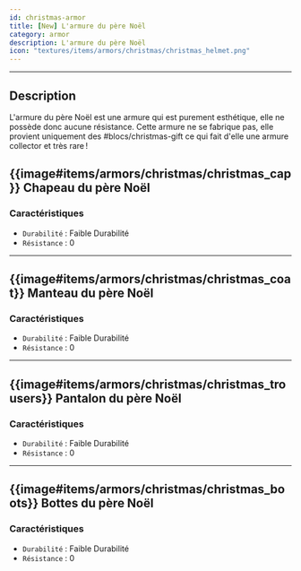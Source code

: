 ```yaml
---
id: christmas-armor
title: [New] L'armure du père Noël
category: armor
description: L'armure du père Noël
icon: "textures/items/armors/christmas/christmas_helmet.png"
---
```

___

## Description 

L'armure du père Noël est une armure qui est purement esthétique, elle ne possède donc aucune résistance. Cette armure ne se fabrique pas, elle provient uniquement des #blocs/christmas-gift ce qui fait d'elle une armure collector et très rare !

## {{image#items/armors/christmas/christmas_cap}} Chapeau du père Noël

### Caractéristiques

- ``Durabilité`` : Faible Durabilité
- ``Résistance`` : 0
---

## {{image#items/armors/christmas/christmas_coat}} Manteau du père Noël

### Caractéristiques

- ``Durabilité`` : Faible Durabilité
- ``Résistance`` : 0
---

## {{image#items/armors/christmas/christmas_trousers}} Pantalon du père Noël

### Caractéristiques

- ``Durabilité`` : Faible Durabilité
- ``Résistance`` : 0
---

## {{image#items/armors/christmas/christmas_boots}} Bottes du père Noël

### Caractéristiques

- ``Durabilité`` : Faible Durabilité
- ``Résistance`` : 0
